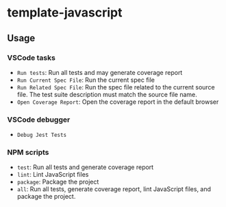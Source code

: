 # template-javascript

## Usage

### VSCode tasks

- `Run tests`: Run all tests and may generate coverage report
- `Run Current Spec File`: Run the current spec file
- `Run Related Spec File`: Run the spec file related to the current source file. The test suite description must match the source file name.
- `Open Coverage Report`: Open the coverage report in the default browser

### VSCode debugger

- `Debug Jest Tests`

### NPM scripts

- `test`: Run all tests and generate coverage report
- `lint`: Lint JavaScript files
- `package`: Package the project
- `all`: Run all tests, generate coverage report, lint JavaScript files, and package the project.